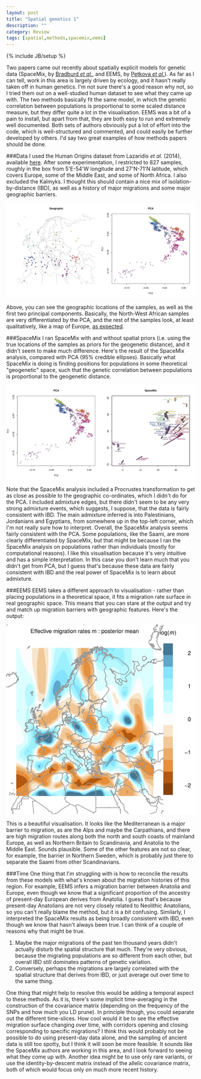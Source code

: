 ```yaml
---
layout: post
title: "Spatial genetics 1"
description: ""
category: Review
tags: [spatial,methods,spacemix,eems]
---
```

{% include JB/setup %}

Two papers came out recently about spatially explicit models for
genetic data (SpaceMix, by [Bradburd *et al.*](http://journals.plos.org/plosgenetics/article?id=10.1371/journal.pgen.1005703), and EEMS, by [Petkova *et al.*](http://www.nature.com/ng/journal/v48/n1/full/ng.3464.html)). As far as I can
tell, work in this area is largely driven by ecology, and
it hasn't really taken off in human genetics. I'm not sure there's a
good reason why not, so I tried them out on a well-studied human
dataset to see what they came up with. The two methods basically fit the same model, in which the
genetic correlation between populations is proportional to some scaled
distance measure, but they differ quite a lot in the
visualisation. EEMS was a bit of a pain to install, but apart from
that, they are both easy to run and extremely well documented. Both
sets of authors obviously put a lot of effort into the code, which is
well-structured and commented, and could easily be further developed
by others. I'd say two great examples of how methods papers should be done. 

###Data
I used the Human Origins dataset from Lazaridis *et al.* (2014),
available [here](https://genetics.med.harvard.edu/reich/Reich_Lab/Datasets.html). After
some experimentation, I restricted to 827 samples, roughly in the box
from 5'E-54'W longitude and 27'N-71'N latitude, which covers Europe,
some of the Middle East, and some of North Africa. I also excluded
the Kalmyks. I thought this should contain a nice mix of
isolation-by-distance (IBD), as well as a history of major migrations
and some major geographic barriers.

![Geographic distribution of samples and PCA](/assets/images/euro_geo_pca.jpg)

Above, you can see the geographic locations of the samples, as well as
the first two principal components. Basically, the North-West African
samples are very differentiated by the PCA, and the rest of the
samples look, at least qualitatively, like a map of Europe, [as
expected](http://www.nature.com/nature/journal/v456/n7218/full/nature07331.html).

###SpaceMix
I ran SpaceMix with and without spatial priors (i.e. using the true
locations of the samples as priors for the geogenetic distance), and it didn't seem to
make much difference. Here's the result of the SpaceMix analysis,
compared with PCA (95% credible ellipses). Basically what SpaceMix is
doing is finding positions for populations in some theoretical
"geogenetic" space, such that the genetic correlation between
populations is proportional to the geogenetic distance. 

![PCA and SpaceMix](/assets/images/euro_pca_spm.jpg)

Note that the SpaceMix analysis included a Procrustes transformation
to get as close as possible to the geographic co-ordinates, which I
didn't do for the PCA. I included admixture edges, but there didn't seem
to be any very strong admixture events, which suggests, I suppose,
that the data is fairly consistent with IBD. The main admixture
inferred is into Palestinians, Jordanians and Egyptians, from
somewhere up in the top-left corner, which I'm not really sure how to
interpret. Overall, the SpaceMix analysis seems fairly consistent with
the PCA. Some populations, like the Saami, are more clearly
differentiated by SpaceMix, but that might be because I ran the
SpaceMix analysis on populations rather than individuals (mostly for
computational reasons). I like this visualisation because it's very
intuitive and has a simple interpretation. In this case you
don't learn much that you didn't get from PCA, but I guess that's
because these data are fairly consistent with IBD and the real power
of SpaceMix is to learn about admixture.

###EEMS
EEMS takes a different approach to visualisation - rather than placing
populations in a theoretical space, it fits a migration rate surface in real geographic
space. This means that you can stare at the output and try and match
up migration barriers with geographic features. Here's the output:

![EEMS](/assets/images/eems.jpg)

This is a beautiful visualisation.
It looks like the Mediterranean is a major barrier to migration, as
are the Alps and maybe the Carpathians, and there are high migration routes along both the north
and south coasts of mainland Europe, as well as Northern
Britain to Scandinavia, and Anatolia to the Middle East. Sounds
plausible. Some of the other features are not so clear, for example,
the barrier in Northern Sweden, which is probably just there to
separate the Saami from other Scandinavians. 

###Time
One thing that I'm struggling with is how to reconcile the results
from these models with what's known about the migration histories of
this region. For example, EEMS infers a migration barrier between
Anatolia and Europe, even though we know that a significant proportion
of the ancestry of present-day European derives from
Anatolia. I guess that's because present-day Anatolians are not very closely
related to Neolithic Anatolians, so you can't really blame the method,
but it is a bit confusing. Similarly, I interpreted the SpaceMix
results as being broadly consistent with IBD, even though we know that
hasn't always been true. I can think of a couple of reasons why that
might be true.

1. Maybe the major migrations of the past ten thousand years didn't
   actually disturb the spatial structure that much. They're very
   obvious, because the migrating populations are so different from
   each other, but overall IBD still dominates patterns of genetic
   variation.
2. Conversely, perhaps the migrations are largely correlated with the
spatial structure that derives from IBD, or just average out over
time to the same thing.

One thing that might help to resolve this would be adding a temporal
aspect to these methods. As it is, there's some implicit
time-averaging in the construction of the covariance matrix (depending
on the frequency of the SNPs and how much you LD prune). In principle though,
you could separate out the different time-slices. How cool would it be to see the effective
migration surface changing over time, with corridors opening and
closing corresponding to specific migrations? I think this would
probably not be possible to do using present-day data alone, and
the sampling of ancient data is still too spotty, but I think it will
soon be more feasible. It sounds like the SpaceMix authors are working
in this area, and I look forward to seeing what they come up
with. Another idea might be to use only rare variants, or use the
identity-by-descent matrix instead of the allelic covariance matrix,
both of which would focus only on much more recent history. 

